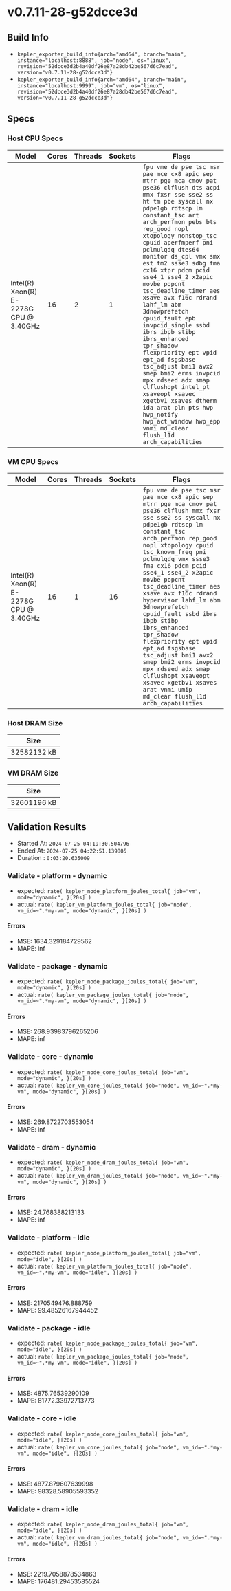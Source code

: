 # v0.7.11-28-g52dcce3d

## Build Info

  * `kepler_exporter_build_info{arch="amd64", branch="main", instance="localhost:8888", job="node", os="linux", revision="52dcce3d2b4a40df26e87a28db42be567d6c7ead", version="v0.7.11-28-g52dcce3d"}`
  * `kepler_exporter_build_info{arch="amd64", branch="main", instance="localhost:9999", job="vm", os="linux", revision="52dcce3d2b4a40df26e87a28db42be567d6c7ead", version="v0.7.11-28-g52dcce3d"}`
## Specs
### Host CPU Specs
| Model | Cores | Threads | Sockets | Flags |
|-----------|-----------|-------------|-------------|-----------|
| Intel(R) Xeon(R) E-2278G CPU @ 3.40GHz | 16 | 2 | 1 | ```fpu vme de pse tsc msr pae mce cx8 apic sep mtrr pge mca cmov pat pse36 clflush dts acpi mmx fxsr sse sse2 ss ht tm pbe syscall nx pdpe1gb rdtscp lm constant_tsc art arch_perfmon pebs bts rep_good nopl xtopology nonstop_tsc cpuid aperfmperf pni pclmulqdq dtes64 monitor ds_cpl vmx smx est tm2 ssse3 sdbg fma cx16 xtpr pdcm pcid sse4_1 sse4_2 x2apic movbe popcnt tsc_deadline_timer aes xsave avx f16c rdrand lahf_lm abm 3dnowprefetch cpuid_fault epb invpcid_single ssbd ibrs ibpb stibp ibrs_enhanced tpr_shadow flexpriority ept vpid ept_ad fsgsbase tsc_adjust bmi1 avx2 smep bmi2 erms invpcid mpx rdseed adx smap clflushopt intel_pt xsaveopt xsavec xgetbv1 xsaves dtherm ida arat pln pts hwp hwp_notify hwp_act_window hwp_epp vnmi md_clear flush_l1d arch_capabilities``` |
### VM CPU Specs
| Model | Cores | Threads | Sockets | Flags |
|-----------|-----------|-------------|-------------|-----------|
| Intel(R) Xeon(R) E-2278G CPU @ 3.40GHz | 16 | 1 | 16 | ```fpu vme de pse tsc msr pae mce cx8 apic sep mtrr pge mca cmov pat pse36 clflush mmx fxsr sse sse2 ss syscall nx pdpe1gb rdtscp lm constant_tsc arch_perfmon rep_good nopl xtopology cpuid tsc_known_freq pni pclmulqdq vmx ssse3 fma cx16 pdcm pcid sse4_1 sse4_2 x2apic movbe popcnt tsc_deadline_timer aes xsave avx f16c rdrand hypervisor lahf_lm abm 3dnowprefetch cpuid_fault ssbd ibrs ibpb stibp ibrs_enhanced tpr_shadow flexpriority ept vpid ept_ad fsgsbase tsc_adjust bmi1 avx2 smep bmi2 erms invpcid mpx rdseed adx smap clflushopt xsaveopt xsavec xgetbv1 xsaves arat vnmi umip md_clear flush_l1d arch_capabilities``` |
### Host DRAM Size
| Size |
|------|
| 32582132 kB |
### VM DRAM Size
| Size |
|------|
| 32601196 kB |

## Validation Results

   * Started At: `2024-07-25 04:19:30.504796`
   * Ended   At: `2024-07-25 04:22:51.139805`
   * Duration  : `0:03:20.635009`

### Validate - platform - dynamic

  * expected:  `rate( kepler_node_platform_joules_total{ job="vm", mode="dynamic", }[20s] ) `
  * actual:  `rate( kepler_vm_platform_joules_total{ job="node", vm_id=~".*my-vm", mode="dynamic", }[20s] ) `
#### Errors

  * MSE: 1634.329184729562
  * MAPE: inf
### Validate - package - dynamic

  * expected:  `rate( kepler_node_package_joules_total{ job="vm", mode="dynamic", }[20s] ) `
  * actual:  `rate( kepler_vm_package_joules_total{ job="node", vm_id=~".*my-vm", mode="dynamic", }[20s] ) `
#### Errors

  * MSE: 268.93983796265206
  * MAPE: inf
### Validate - core - dynamic

  * expected:  `rate( kepler_node_core_joules_total{ job="vm", mode="dynamic", }[20s] ) `
  * actual:  `rate( kepler_vm_core_joules_total{ job="node", vm_id=~".*my-vm", mode="dynamic", }[20s] ) `
#### Errors

  * MSE: 269.8722703553054
  * MAPE: inf
### Validate - dram - dynamic

  * expected:  `rate( kepler_node_dram_joules_total{ job="vm", mode="dynamic", }[20s] ) `
  * actual:  `rate( kepler_vm_dram_joules_total{ job="node", vm_id=~".*my-vm", mode="dynamic", }[20s] ) `
#### Errors

  * MSE: 24.768388213133
  * MAPE: inf
### Validate - platform - idle

  * expected:  `rate( kepler_node_platform_joules_total{ job="vm", mode="idle", }[20s] ) `
  * actual:  `rate( kepler_vm_platform_joules_total{ job="node", vm_id=~".*my-vm", mode="idle", }[20s] ) `
#### Errors

  * MSE: 2170549476.888759
  * MAPE: 99.48526167944452
### Validate - package - idle

  * expected:  `rate( kepler_node_package_joules_total{ job="vm", mode="idle", }[20s] ) `
  * actual:  `rate( kepler_vm_package_joules_total{ job="node", vm_id=~".*my-vm", mode="idle", }[20s] ) `
#### Errors

  * MSE: 4875.76539290109
  * MAPE: 81772.33972713773
### Validate - core - idle

  * expected:  `rate( kepler_node_core_joules_total{ job="vm", mode="idle", }[20s] ) `
  * actual:  `rate( kepler_vm_core_joules_total{ job="node", vm_id=~".*my-vm", mode="idle", }[20s] ) `
#### Errors

  * MSE: 4877.879607639998
  * MAPE: 98328.58905593352
### Validate - dram - idle

  * expected:  `rate( kepler_node_dram_joules_total{ job="vm", mode="idle", }[20s] ) `
  * actual:  `rate( kepler_vm_dram_joules_total{ job="node", vm_id=~".*my-vm", mode="idle", }[20s] ) `
#### Errors

  * MSE: 2219.7058878534863
  * MAPE: 176481.29453585524
